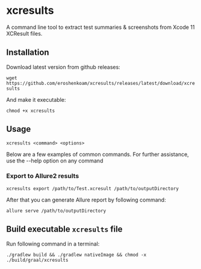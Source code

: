 # xcresults

A command line tool to extract test summaries & screenshots from Xcode 11 XCResult files.

## Installation

Download latest version from github releases: 

`wget https://github.com/eroshenkoam/xcresults/releases/latest/download/xcresults`

And make it executable: 

`chmod +x xcresults`

## Usage

`xcresults <command> <options>`

Below are a few examples of common commands. For further assistance, use the --help option on any command

### Export to Allure2 results

`xcresults export /path/to/Test.xcresult /path/to/outputDirectory`

After that you can generate Allure report by following command: 

`allure serve /path/to/outputDirectory`

## Build executable `xcresults` file

Run following command in a terminal:

`./gradlew build && ./gradlew nativeImage && chmod -x ./build/graal/xcresults`